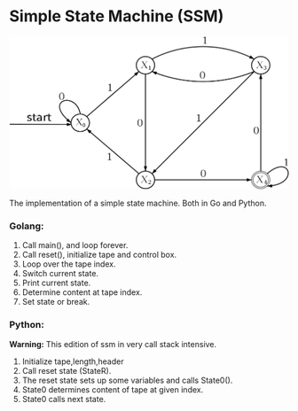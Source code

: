 # Simple State Machine (SSM)

![Diagram](.html/ssm.png)

The implementation of a simple state machine.
Both in Go and Python.

### Golang:

1. Call main(), and loop forever.
2. Call reset(), initialize tape and control box.
3. Loop over the tape index.
4. Switch current state.
5. Print current state.
6. Determine content at tape index.
7. Set state or break.

### Python:

**Warning:** This edition of ssm in very call stack intensive.

1. Initialize tape,length,header
2. Call reset state (StateR).
3. The reset state sets up some variables and calls State0().
4. State0 determines content of tape at given index.
5. State0 calls next state.
